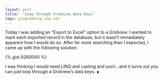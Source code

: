 ```yaml
---
layout: post
title:  "Loop through Gridview data keys"
tags: programming asp.net
---
```


Today I was adding an “Export to Excel” option to a Gridview. I wanted to mark each exported record in the database, but it wasn’t immediately apparent how I would do so. After far more searching than I expected, I came up with the following solution:

{% gist 8260040 %}

I was thinking I would need LINQ and casting and such…and it turns out you can just loop through a Gridview’s data keys. ∎